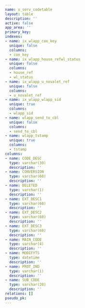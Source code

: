 ```yaml
---
name: u_serv_codetable
layout: table
description: ''
active: false
app_area: ''
primary_key: 
indexes:
- name: ix_wlapp_con_key
  unique: false
  columns:
  - con_key
- name: ix_wlapp_house_refwl_status
  unique: false
  columns:
  - house_ref
  - wl_status
- name: ix_wlapp_u_novalet_ref
  unique: false
  columns:
  - u_novalet_ref
- name: ix_wlapp_wlapp_sid
  unique: true
  columns:
  - wlapp_sid
- name: wlapp_send_to_cbl
  unique: false
  columns:
  - send_to_cbl
- name: wlapp_tstamp
  unique: true
  columns:
  - tstamp
columns:
- name: CODE_DESC
  type: varchar(30)
  description: ''
- name: CONVERSION
  type: varchar(60)
  description: ''
- name: DELETED
  type: varchar(1)
  description: ''
- name: EXT_DESC1
  type: varchar(60)
  description: ''
- name: EXT_DESC2
  type: varchar(60)
  description: ''
- name: EXT_DESC3
  type: varchar(60)
  description: ''
- name: MAIN_CODE
  type: varchar(4)
  description: ''
- name: MODIFYTS
  type: datetime
  description: ''
- name: PROT_IND
  type: varchar(1)
  description: ''
- name: SUB_CODE
  type: varchar(20)
  description: ''
relations: []
pseudo_pk: 
---
```



